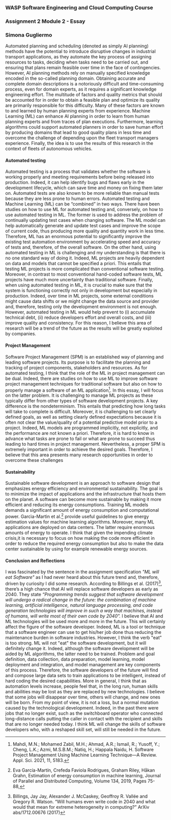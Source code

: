 ### WASP Software Engineering and Cloud Computing Course
### Assignment 2 Module 2 - Essay
### Simona Gugliermo
Automated planning and scheduling (denoted as simply AI planning) methods have the potential to introduce disruptive changes in industrial transport applications, as they automate the key process of assigning resources to tasks, deciding when tasks need to be carried out, and ensuring that plans remain feasible over time in the face of contingencies. However, AI planning methods rely on manually specified knowledge encoded in the so-called planning domain. Obtaining accurate and complete domain descriptions is a notoriously difficult and time-consuming process, even for domain experts, as it requires a significant knowledge engineering effort. The multitude of factors and quality metrics that should be accounted for in order to obtain a feasible plan and optimize its quality are primarily responsible for this difficulty. Many of these factors are known to and learned by human planning experts from experience. Machine Learning (ML) can enhance AI planning in order to learn from human planning experts and from traces of plan executions. Furthermore, learning algorithms could support automated planners in order to save human effort by producing domains that lead to good quality plans in less time and overcome the challenge of depending upon the fleet transport managers experience. Finally, the idea is to use the results of this research in the context of fleets of autonomous vehicles.
#### Automated testing 
Automated testing is a process that validates whether the software is working properly and meeting requirements before being released into production. Indeed, it can help identify bugs and flaws early in the development lifecycle, which can save time and money on fixing them later on. Automated tests are also known to be more reliable than manual tests because they are less prone to human errors.
Automated testing and Machine Learning (ML) can be “combined” in two ways. There have been studies on how to use ML for automated testing and, conversely, on how to use automated testing in ML. The former is used to address the problem of continually updating test cases when changing software. The ML model can help automatically generate and update test cases and improve the scope of current code, thus producing more quality and quantity work in less time. Therefore, ML has an enormous potential to significantly improve the existing test automation environment by accelerating speed and accuracy of tests and, therefore, of the overall software.
On the other hand, using automated testing in ML is challenging and my understanding is that there is no one standard way of doing it. Indeed, ML projects are heavily dependent on data and models that cannot be specified a priori. This entails that testing ML projects is more complicated than conventional software testing. Moreover, in contrast to most conventional hand-coded software tests, ML projects have much more uncertainty than traditional software. Finally, when using automated testing in ML, it is crucial to make sure that the system is functioning correctly not only in development but especially in production. Indeed, over time in ML projects, some external conditions might cause data shifts or we might change the data source and provider and, therefore, testing only the development environment is not enough. However, automated testing in ML would help prevent to (i) accumulate technical debt, (ii) reduce developers effort and overall costs, and (iii) improve quality and consistency. For this reason, I believe this area of research will be a trend of the future as the results will be greatly exploited by companies.
#### Project Management 
Software Project Management (SPM) is an established way of planning and leading software projects. Its purpose is to facilitate the planning and tracking of project components, stakeholders and resources. As for automated testing, I think that the role of the ML in project management can be dual. Indeed, there are studies on how to use ML to improve software project management techniques for traditional software but also on how to properly manage a software of an ML application[^1]. In this essay, I will focus on the latter problem. It is challenging to manage ML projects as these typically differ from other types of software development projects. A key difference is the nondeterminism. This entails that predicting how long tasks will take to complete is difficult. Moreover, it is challenging to set clearly defined goals, as well as setting clearly defined expectations because it is often not clear the value/quality of a potential predictive model prior to a project. Indeed, ML models are programmed implicitly, not explicitly, and the performance are not known a priori. Therefore, it is hard to know in advance what tasks are prone to fail or what are prone to succeed thus leading to hard times in project management. Nevertheless, a proper SPM is extremely important in order to achieve the desired goals. Therefore, I believe that this area presents many research opportunities in order to overcome these challenges


#### Sustainability 
Sustainable software development is an approach to software design that emphasizes energy efficiency and environmental sustainability. The goal is to minimize the impact of applications and the infrastructure that hosts them on the planet. A software can become more sustainable by making it more efficient and reducing its energy consumptions. Training ML models demands a significant amount of energy consumption and computational power. Garcìa-Martìn et al.[^2] provide useful guidelines to give energy estimation values for machine learning algorithms. Moreover, many ML applications are deployed on data centers. The latter require enormous amounts of energy to operate. 
I think that given the impending climate crisis,it  is necessary to focus on how making the code more efficient in order to reduce the required energy consumption but also to make the data center sustainable by using for example renewable energy sources.


#### Conclusion and Reflections
I was fascinated by the sentence in the assignment specification _"ML will eat Software"_ as I had never heard about this future trend and, therefore, driven by curiosity I did some research. According to Billings et al. (2017)[^3], there’s a high chance that AI will replace software developers as early as 2040. They state
_“Programming trends suggest that software development will undergo a radical change in the future: the combination of machine learning, artificial intelligence, natural language processing, and code generation technologies will improve in such a way that machines, instead of humans, will write most of their own code by 2040”._
I believe that AI and ML technologies will be used more and more in the future. This will certainly affect the figure of the software developer. Indeed, ML is a tool or technique that a software engineer can use to get his/her job done thus reducing the maintenance burden in software industries. However, I think the verb "eat" is too strong. ML will not "eat" the software development, but it will definitely change it. Indeed, although the software development will be aided by ML algorithms, the latter need to be trained. Problem and goal definition, data collection, data preparation, model learning, model deployment and integration, and model management are key components of this process. Therefore, the software developers of the future will find and compose large data sets to train applications to be intelligent, instead of hard coding the desired capabilities. 
More in general, I think that as automation levels increase, people feel that, in the long run, human skills and abilities may be lost as they are replaced by new technologies. I believe that some jobs will disappear over time, others will change, and new ones will be born. From my point of view, it is not a loss, but a normal mutation caused by the technological development. Indeed, in the past there were jobs that no longer exist, such as the switchboard operator who connected long-distance calls putting the caller in contact with the recipient and skills that are no longer needed today. I think ML will change the skills of software developers who, with a reshaped skill set, will still be needed in the future. 

[^1]: Mahdi, M.N.; Mohamed Zabil, M.H.; Ahmad, A.R.; Ismail, R.; Yusoff, Y.; Cheng, L.K.; Azmi, M.S.B.M.; Natiq, H.; Happala Naidu, H. Software Project Management Using Machine Learning Technique—A Review. Appl. Sci. 2021, 11, 5183.

[^2]: Eva García-Martín, Crefeda Faviola Rodrigues, Graham Riley, Håkan Grahn, Estimation of energy consumption in machine learning, Journal of Parallel and Distributed Computing, Volume 134, 2019, Pages 75-88, 

[^3]: Billings, Jay Jay, Alexander J. McCaskey, Geoffroy R. Vallée and Gregory R. Watson. “Will humans even write code in 2040 and what would that mean for extreme heterogeneity in computing?” ArXiv abs/1712.00676 (2017)